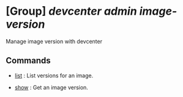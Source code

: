 # [Group] _devcenter admin image-version_

Manage image version with devcenter

## Commands

- [list](/Commands/devcenter/admin/image-version/_list.md)
: List versions for an image.

- [show](/Commands/devcenter/admin/image-version/_show.md)
: Get an image version.
